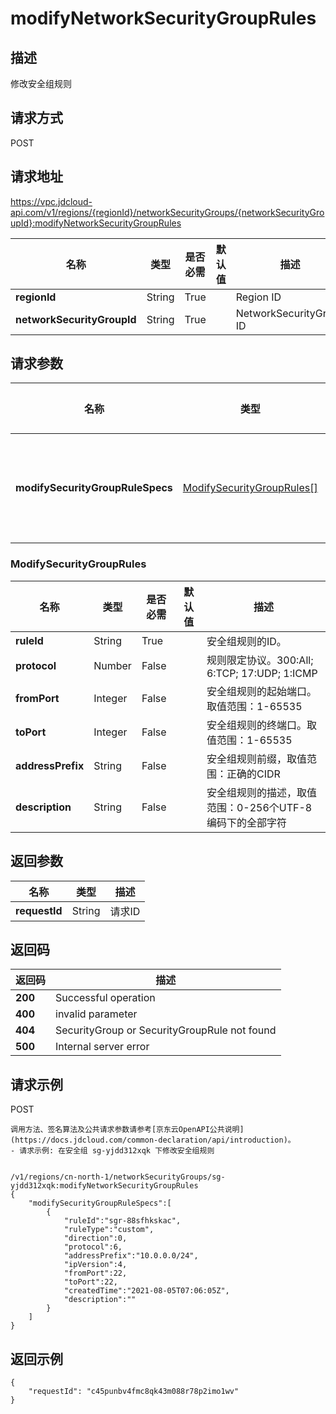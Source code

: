 # modifyNetworkSecurityGroupRules


## 描述
修改安全组规则

## 请求方式
POST

## 请求地址
https://vpc.jdcloud-api.com/v1/regions/{regionId}/networkSecurityGroups/{networkSecurityGroupId}:modifyNetworkSecurityGroupRules

|名称|类型|是否必需|默认值|描述|
|---|---|---|---|---|
|**regionId**|String|True| |Region ID|
|**networkSecurityGroupId**|String|True| |NetworkSecurityGroup ID|

## 请求参数
|名称|类型|是否必需|默认值|描述|
|---|---|---|---|---|
|**modifySecurityGroupRuleSpecs**|[ModifySecurityGroupRules[]](#modifysecuritygrouprules)|True| |安全组规则信息|

### <div id="ModifySecurityGroupRules">ModifySecurityGroupRules</div>
|名称|类型|是否必需|默认值|描述|
|---|---|---|---|---|
|**ruleId**|String|True| |安全组规则的ID。|
|**protocol**|Number|False| |规则限定协议。300:All; 6:TCP; 17:UDP; 1:ICMP|
|**fromPort**|Integer|False| |安全组规则的起始端口。取值范围：1-65535|
|**toPort**|Integer|False| |安全组规则的终端口。取值范围：1-65535|
|**addressPrefix**|String|False| |安全组规则前缀，取值范围：正确的CIDR|
|**description**|String|False| |安全组规则的描述，取值范围：0-256个UTF-8编码下的全部字符|

## 返回参数
|名称|类型|描述|
|---|---|---|
|**requestId**|String|请求ID|


## 返回码
|返回码|描述|
|---|---|
|**200**|Successful operation|
|**400**|invalid parameter|
|**404**|SecurityGroup or SecurityGroupRule not found|
|**500**|Internal server error|

## 请求示例
POST
```
调用方法、签名算法及公共请求参数请参考[京东云OpenAPI公共说明](https://docs.jdcloud.com/common-declaration/api/introduction)。
- 请求示例: 在安全组 sg-yjdd312xqk 下修改安全组规则


/v1/regions/cn-north-1/networkSecurityGroups/sg-yjdd312xqk:modifyNetworkSecurityGroupRules
{
    "modifySecurityGroupRuleSpecs":[
        {
            "ruleId":"sgr-88sfhkskac",
            "ruleType":"custom",
            "direction":0,
            "protocol":6,
            "addressPrefix":"10.0.0.0/24",
            "ipVersion":4,
            "fromPort":22,
            "toPort":22,
            "createdTime":"2021-08-05T07:06:05Z",
            "description":""
        }
    ]
}

```

## 返回示例
```
{
    "requestId": "c45punbv4fmc8qk43m088r78p2imo1wv"
}
```
